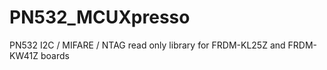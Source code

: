 # PN532_MCUXpresso
PN532 I2C / MIFARE / NTAG read only library for FRDM-KL25Z and FRDM-KW41Z boards
